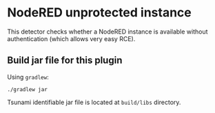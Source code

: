 # NodeRED unprotected instance

This detector checks whether a NodeRED instance is available without
authentication (which allows very easy RCE).

## Build jar file for this plugin

Using `gradlew`:

```shell
./gradlew jar
```

Tsunami identifiable jar file is located at `build/libs` directory.
